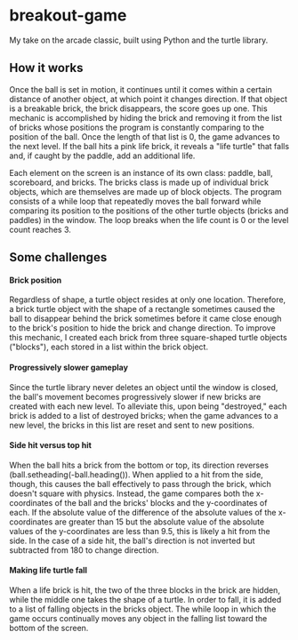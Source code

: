 # breakout-game
My take on the arcade classic, built using Python and the turtle library.

<h2>How it works</h2>
<p>Once the ball is set in motion, it continues until it comes within a certain distance of another object, at which point it changes direction. If that object is a breakable brick, the brick disappears, the score goes up one. This mechanic is accomplished by hiding the brick and removing it from the list of bricks whose positions the program is constantly comparing to the position of the ball. Once the length of that list is 0, the game advances to the next level. If the ball hits a pink life brick, it reveals a "life turtle" that falls and, if caught by the paddle, add an additional life.</p>
<p>Each element on the screen is an instance of its own class: paddle, ball, scoreboard, and bricks. The bricks class is made up of individual brick objects, which are themselves are made up of block objects. The program consists of a while loop that repeatedly moves the ball forward while comparing its position to the positions of the other turtle objects (bricks and paddles) in the window. The loop breaks when the life count is 0 or the level count reaches 3.</p>
<h2>Some challenges</h2>
<h4>Brick position</h4>
<p>Regardless of shape, a turtle object resides at only one location. Therefore, a brick turtle object with the shape of a rectangle sometimes caused the ball to disappear behind the brick sometimes before it came close enough to the brick's position to hide the brick and change direction. To improve this mechanic, I created each brick from three square-shaped turtle objects ("blocks"), each stored in a list within the brick object.</p>
<h4>Progressively slower gameplay</h4>
<p>Since the turtle library never deletes an object until the window is closed, the ball's movement becomes progressively slower if new bricks are created with each new level. To alleviate this, upon being "destroyed," each brick is added to a list of destroyed bricks; when the game advances to a new level, the bricks in this list are reset and sent to new positions.</p>
<h4>Side hit versus top hit</h4>
<p>When the ball hits a brick from the bottom or top, its direction reverses (ball.setheading(-ball.heading()). When applied to a hit from the side, though, this causes the ball effectively to pass through the brick, which doesn't square with physics. Instead, the game compares both the x-coordinates of the ball and the bricks' blocks and the y-coordinates of each. If the absolute value of the difference of the absolute values of the x-coordinates are greater than 15 but the absolute value of the absolute values of the y-coordinates are less than 9.5, this is likely a hit from the side. In the case of a side hit, the ball's direction is not inverted but subtracted from 180 to change direction.</p>
<h4>Making life turtle fall</h4>
<p>When a life brick is hit, the two of the three blocks in the brick are hidden, while the middle one takes the shape of a turtle. In order to fall, it is added to a list of falling objects in the bricks object. The while loop in which the game occurs continually moves any object in the falling list toward the bottom of the screen.</p>
